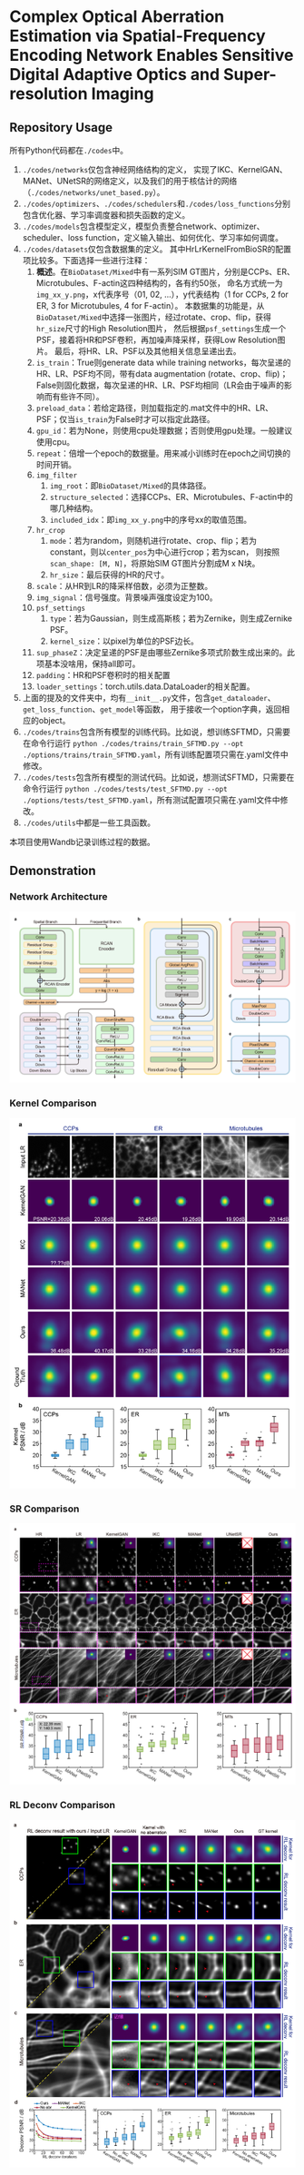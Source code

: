 # Complex Optical Aberration Estimation via Spatial-Frequency Encoding Network Enables Sensitive Digital Adaptive Optics and Super-resolution Imaging

## Repository Usage

所有Python代码都在`./codes`中。
1. `./codes/networks`仅包含神经网络结构的定义，
实现了IKC、KernelGAN、MANet、UNetSR的网络定义，以及我们的用于核估计的网络（`./codes/networks/unet_based.py`）。
2. `./codes/optimizers`、`./codes/schedulers`和`./codes/loss_functions`分别包含优化器、学习率调度器和损失函数的定义。
3. `./codes/models`包含模型定义，模型负责整合network、optimizer、scheduler、loss function，定义输入输出、如何优化、学习率如何调度。
4. `./codes/datasets`仅包含数据集的定义。
其中HrLrKernelFromBioSR的配置项比较多。下面选择一些进行注释：
   1. **概述**。在`BioDataset/Mixed`中有一系列SIM GT图片，分别是CCPs、ER、Microtubules、F-actin这四种结构的，各有约50张，
   命名方式统一为`img_xx_y.png`，x代表序号（01, 02, ...），y代表结构（1 for CCPs, 2 for ER, 3 for Microtubules, 4 for F-actin）。
   本数据集的功能是，从`BioDataset/Mixed`中选择一张图片，经过rotate、crop、flip，获得`hr_size`尺寸的High Resolution图片，
   然后根据`psf_settings`生成一个PSF，接着将HR和PSF卷积，再加噪声降采样，获得Low Resolution图片。
   最后，将HR、LR、PSF以及其他相关信息呈递出去。
   2. `is_train`：True则generate data while training networks，每次呈递的HR、LR、PSF均不同，带有data augmentation (rotate、crop、flip)；
   False则固化数据，每次呈递的HR、LR、PSF均相同（LR会由于噪声的影响而有些许不同）。
   3. `preload_data`：若给定路径，则加载指定的.mat文件中的HR、LR、PSF；仅当`is_train`为False时才可以指定此路径。
   4. `gpu_id`：若为None，则使用cpu处理数据；否则使用gpu处理。一般建议使用cpu。
   5. `repeat`：倍增一个epoch的数据量。用来减小训练时在epoch之间切换的时间开销。
   6. `img_filter`
      1. `img_root`：即`BioDataset/Mixed`的具体路径。
      2. `structure_selected`：选择CCPs、ER、Microtubules、F-actin中的哪几种结构。
      3. `included_idx`：即`img_xx_y.png`中的序号xx的取值范围。
   7. `hr_crop`
      1. `mode`：若为random，则随机进行rotate、crop、flip；若为constant，则以`center_pos`为中心进行crop；若为scan，
      则按照`scan_shape: [M, N]`，将原始SIM GT图片分割成M x N块。
      2. `hr_size`：最后获得的HR的尺寸。
   8. `scale`：从HR到LR的降采样倍数，必须为正整数。
   9. `img_signal`：信号强度。背景噪声强度设定为100。
   10. `psf_settings`
       1. `type`：若为Gaussian，则生成高斯核；若为Zernike，则生成Zernike PSF。
       2. `kernel_size`：以pixel为单位的PSF边长。
   11. `sup_phaseZ`：决定呈递的PSF是由哪些Zernike多项式阶数生成出来的。此项基本没啥用，保持all即可。
   12. `padding`：HR和PSF卷积时的相关配置
   13. `loader_settings`：torch.utils.data.DataLoader的相关配置。
5. 上面的提及的文件夹中，均有`__init__.py`文件，包含`get_dataloader`、`get_loss_function`、`get_model`等函数，
用于接收一个option字典，返回相应的object。
6. `./codes/trains`包含所有模型的训练代码。比如说，想训练SFTMD，只需要在命令行运行
`python ./codes/trains/train_SFTMD.py --opt ./options/trains/train_SFTMD.yaml`，所有训练配置项只需在.yaml文件中修改。
7. `./codes/tests`包含所有模型的测试代码。比如说，想测试SFTMD，只需要在命令行运行
`python ./codes/tests/test_SFTMD.py --opt ./options/tests/test_SFTMD.yaml`，所有测试配置项只需在.yaml文件中修改。
8. `./codes/utils`中都是一些工具函数。

本项目使用Wandb记录训练过程的数据。

## Demonstration

### Network Architecture

![](./figures/Network%20Architecture.png "Network Architecture")

### Kernel Comparison

![](./figures/Kernel%20Comparison.png "Kernel Comparison")

### SR Comparison

![](./figures/SR%20Comparison.png "SR Comparison")

### RL Deconv Comparison

![](./figures/RL%20Deconv%20Comparison.png "RL Deconv Comparison")
